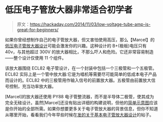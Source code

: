 # 低压电子管放大器非常适合初学者

> 原文：<https://hackaday.com/2014/11/03/low-voltage-tube-amp-is-great-for-beginners/>

如果你曾经想制作自己的电子管放大器，但又害怕使用高压，那么【Marcel】的[低压电子管放大器设计](http://hackaday.io/project/3297-low-voltage-all-tube-amplifier)可能会激发你的兴趣。这种设计的 B+(极板)电压只有 40v，与其他超过 300V 的放大器相比，不那么吓人和危险。它还非常容易制造——整个设计仅使用 11 个组件。

该放大器围绕 ECL82 电子管设计，在一个封装中包括一个三极管和一个五极管。ECL82 实际上是一个管中放大器:它是为唱机等需要尽可能简单的低成本电子产品而设计的。ECL82 中的三极管用作输入信号的前置放大器。五极管由前置放大信号控制，充当功率放大器。

[Marcel]的放大器还使用 PY88 电子管整流器，而不是半导体二极管，使其成为完全无硅设计。虽然[Marcel]还没有贴出详细的构建说明，但他的[简单示意图](https://static.hackaday.img/4949751414932586198.jpg)应该是你开始的全部所需。如果你想要更多关于电子管放大器的背景信息，但你不知道从哪里开始，看看我们今年早些时候在[发的关于基本电子管放大器设计](http://hackaday.com/2014/06/04/keep-those-filaments-lit-design-your-own-vacuum-tube-audio-equipment/)的帖子。